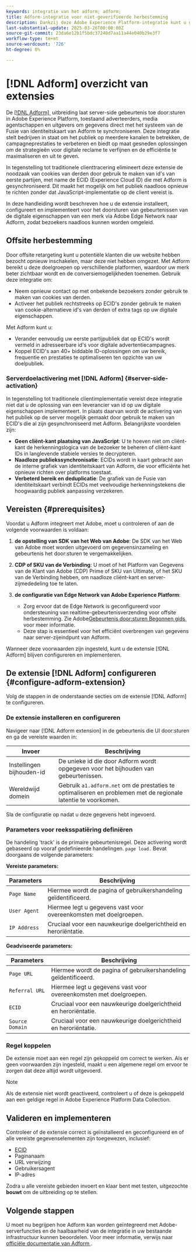 ```yaml
---
keywords: integratie van het adform; adform;
title: Adform-integratie voor niet-geverifieerde herbestemming
description: Dankzij deze Adobe Experience Platform-integratie kunt u gebruikers opnieuw als doel instellen op basis van ECID.
last-substantial-update: 2025-03-26T00:00:00Z
source-git-commit: 23da6e12b1f5bdc37240d7aa11a44e040b29e3f7
workflow-type: tm+mt
source-wordcount: '726'
ht-degree: 0%

---
```


# [!DNL Adform] overzicht van extensies

De [[!DNL Adform] &#x200B;](https://www.adformhelp.com/hc/en-us/articles/29635608709137-Use-the-Adform-S2S-Site-Tracking-Extension-With-Adobe-Experience-Cloud) uitbreiding laat server-side gebeurtenis toe door:sturen in Adobe Experience Platform, toestaand adverteerders, media agentschappen en uitgevers om gegevens direct met het systeem van de Fusie van identiteitskaart van Adform te synchroniseren. Deze integratie stelt bedrijven in staat om het publiek op meerdere kanalen te betrekken, de campagneprestaties te verbeteren en biedt op maat gesneden oplossingen om de strategieën voor digitale reclame te verfijnen en de efficiëntie te maximaliseren en uit te geven.

In tegenstelling tot traditionele clienttracering elimineert deze extensie de noodzaak van cookies van derden door gebruik te maken van id&#39;s van eerste partijen, met name de ECID (Experience Cloud ID) die met Adform is gesynchroniseerd. Dit maakt het mogelijk om het publiek naadloos opnieuw te richten zonder dat JavaScript-implementatie op de client vereist is.

In deze handleiding wordt beschreven hoe u de extensie installeert, configureert en implementeert voor het doorsturen van gebeurtenissen van de digitale eigenschappen van een merk via Adobe Edge Network naar Adform, zodat bezoekers naadloos kunnen worden omgeleid.

## Offsite herbestemming

Door offsite retargeting kunt u potentiële klanten die uw website hebben bezocht opnieuw inschakelen, maar deze niet hebben omgezet. Met Adform bereikt u deze doelgroepen op verschillende platformen, waardoor uw merk beter zichtbaar wordt en de conversiemogelijkheden toenemen. Gebruik deze integratie om:

* Neem opnieuw contact op met onbekende bezoekers zonder gebruik te maken van cookies van derden.
* Activeer het publiek rechtstreeks op ECID&#39;s zonder gebruik te maken van cookie-alternatieve id&#39;s van derden of extra tags op uw digitale eigenschappen.

Met Adform kunt u:

* Verander eenvoudig uw eerste partijpubliek dat op ECID&#39;s wordt vermeld in adresseerbare id&#39;s voor digitale advertentiecampagnes.
* Koppel ECID&#39;s aan 40+ biddable ID-oplossingen om uw bereik, frequentie en prestaties te optimaliseren ten opzichte van uw doelpubliek.

### Serverdoelactivering met [!DNL Adform] {#server-side-activation}

In tegenstelling tot traditionele clientimplementatie vereist deze integratie niet dat u de oplossing van een leverancier van id op uw digitale eigenschappen implementeert. In plaats daarvan wordt de activering van het publiek op de server mogelijk gemaakt door gebruik te maken van ECID&#39;s die al zijn gesynchroniseerd met Adform. Belangrijkste voordelen zijn:

* **Geen cliënt-kant plaatsing van JavaScript**: U te hoeven niet om cliënt-kant de herkenningslogica van de bezoeker te beheren of cliënt-kant IDs in langlevende stabiele versies te decrypteren.
* **Naadloze publiekssynchronisatie**: ECIDs wordt in kaart gebracht aan de interne grafiek van identiteitskaart van Adform, die voor efficiënte het opnieuw richten over platforms toestaat.
* **Verbeterd bereik en deduplicatie**: De grafiek van de Fusie van identiteitskaart verbindt ECIDs met veelvoudige herkenningstekens die hoogwaardig publiek aanpassing verzekeren.

## Vereisten {#prerequisites}

Voordat u Adform integreert met Adobe, moet u controleren of aan de volgende voorwaarden is voldaan:

1. **de opstelling van SDK van het Web van Adobe**: De SDK van het Web van Adobe moet worden uitgevoerd om gegevensinzameling en gebeurtenis het door:sturen te vergemakkelijken.

2. **CDP of SKU van de Verbinding**: U moet of het Platform van Gegevens van de Klant van Adobe (CDP) Prime of SKU van Ultimate, of het SKU van de Verbinding hebben, om naadloze cliënt-kant en server-zijmededeling toe te laten.

3. **de configuratie van Edge Network van Adobe Experience Platform**:
   * Zorg ervoor dat de Edge Network is geconfigureerd voor ondersteuning van realtime-gebeurtenisverzending voor offsite herbestemming. Zie Adobe [&#x200B; Gebeurtenis door:sturen Begonnen gids &#x200B;](https://experienceleague.adobe.com/nl/docs/experience-platform/tags/event-forwarding/getting-started) voor meer informatie.
   * Deze stap is essentieel voor het efficiënt overbrengen van gegevens naar server-zijeindpunt van Adform.

Wanneer deze voorwaarden zijn ingesteld, kunt u de extensie [!DNL Adform] blijven configureren en implementeren.

## De extensie [!DNL Adform] configureren {#configure-adform-extension}

Volg de stappen in de onderstaande secties om de extensie [!DNL Adform] te configureren.

### De extensie installeren en configureren

Navigeer naar [!DNL Adform extension] in de gebeurtenis die UI door:sturen en ga de vereiste waarden in:

| Invoer | Beschrijving |
| --- | --- |
| Instellingen bijhouden-id | De unieke id die door Adform wordt opgegeven voor het bijhouden van gebeurtenissen. |
| Wereldwijd domein | Gebruik `a1.adform.net` om de prestaties te optimaliseren en problemen met de regionale latentie te voorkomen. |

Sla de configuratie op nadat u deze gegevens hebt ingevoerd.

<!-- ![Installing and configuring the Adform extension in Adobe Experience Platorm]() -->

### Parameters voor reeksspatiëring definiëren

De handeling &#39;track&#39; is de primaire gebeurtenisregel. Deze activering wordt gebaseerd op vooraf gedefinieerde handelingen. `page load.` Bevat doorgaans de volgende parameters:

**Vereiste parameters:**

| Parameters | Beschrijving |
| --- | --- |
| `Page Name` | Hiermee wordt de pagina of gebruikershandeling geïdentificeerd. |
| `User Agent` | Hiermee legt u gegevens vast voor overeenkomsten met doelgroepen. |
| `IP Address` | Cruciaal voor een nauwkeurige doelgerichtheid en heroriëntatie. |

**Geadviseerde parameters:**

| Parameters | Beschrijving |
| --- | --- |
| `Page URL` | Hiermee wordt de pagina of gebruikershandeling geïdentificeerd. |
| `Referral URL` | Hiermee legt u gegevens vast voor overeenkomsten met doelgroepen. |
| `ECID` | Cruciaal voor een nauwkeurige doelgerichtheid en heroriëntatie. |
| `Source Domain` | Cruciaal voor een nauwkeurige doelgerichtheid en heroriëntatie. |

<!-- ![Tracking parameters for Adform]() -->

### Regel koppelen

De extensie moet aan een regel zijn gekoppeld om correct te werken. Als er geen voorwaarden zijn ingesteld, maakt u een algemene regel om ervoor te zorgen dat deze altijd wordt uitgevoerd.

>[!NOTE]
>
>Als de extensie niet wordt geactiveerd, controleert u of deze is gekoppeld aan een geldige regel in Adobe Experience Platform Data Collection.

<!-- ![Attach a rule to the Adform extension]() -->

## Valideren en implementeren

Controleer of de extensie correct is geïnstalleerd en geconfigureerd en of alle vereiste gegevenselementen zijn toegewezen, inclusief:
* [ECID](/help/identity-service/features/ecid.md)
* Paginanaam
* URL verwijzing
* Gebruikersagent
* IP-adres

Zodra u alle vereiste gebieden invoert en klaar bent met testen, uitgezochte **bouwt** om de uitbreiding op te stellen.

## Volgende stappen

U moet nu begrijpen hoe Adform kan worden geïntegreerd met Adobe-serverfuncties en de haalbaarheid van de integratie in uw bestaande infrastructuur kunnen beoordelen. Voor meer informatie, verwijs naar [&#x200B; officiële documentatie van Adform &#x200B;](https://www.adformhelp.com/hc/en-us/articles/29635608709137-Use-the-Adform-S2S-Site-Tracking-Extension-With-Adobe-Experience-Cloud).